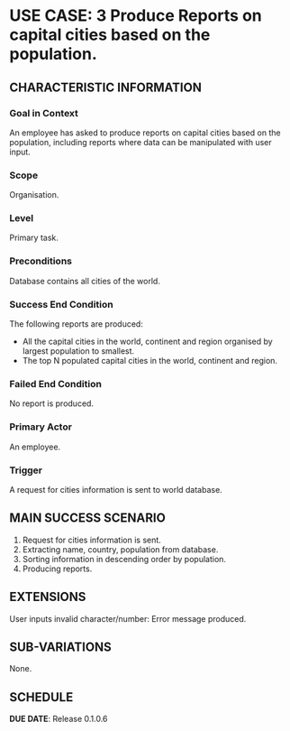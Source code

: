 # USE CASE: 3 Produce Reports on capital cities based on the population.

## CHARACTERISTIC INFORMATION

### Goal in Context

An employee has asked to produce reports on capital cities based on the population, including reports where data can be manipulated with user input.

### Scope

Organisation.

### Level

Primary task.

### Preconditions

Database contains all cities of the world.

### Success End Condition

The following reports are produced:
- All the capital cities in the world, continent and region organised by largest population to smallest.
- The top N populated capital cities in the world, continent and region.

### Failed End Condition

No report is produced.

### Primary Actor

An employee.

### Trigger

A request for cities information is sent to world database.

## MAIN SUCCESS SCENARIO

1. Request for cities information is sent.
2. Extracting name, country, population from database.
3. Sorting information in descending order by population.
4. Producing reports.

## EXTENSIONS

User inputs invalid character/number: Error message produced.

## SUB-VARIATIONS

None.

## SCHEDULE

**DUE DATE**: Release 0.1.0.6